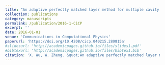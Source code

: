 ```yaml
---
title: "An adaptive perfectly matched layer method for multiple cavity scattering problems"
collection: publications
category: manuscripts
permalink: /publication/2016-1-CiCP
excerpt: ''
date: 2016-01-01
venue: 'Communications in Computational Physics'
paperurl: 'https://doi.org/10.4208/cicp.040215.280815a'
#slidesurl: 'http://academicpages.github.io/files/slides1.pdf'
#bibtexurl: 'http://academicpages.github.io/files/bibtex1.bib'
citation: 'X. Wu, W. Zheng. &quot;An adaptive perfectly matched layer method for multiple cavity scattering problems.&quot; <i>Communications in Computational Physics</i>. 19(2), 534-558, 2016. https://doi.org/10.4208/cicp.040215.280815a.'
---
```



